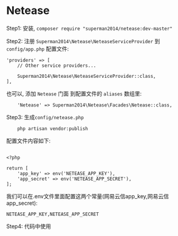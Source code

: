 # Netease


Step1: 安装, `composer require "superman2014/netease:dev-master"`

Step2: 注册 `Superman2014\Netease\NeteaseServiceProvider` 到`config/app.php` 配置文件:

```
'providers' => [
    // Other service providers...

    Superman2014\Netease\NeteaseServiceProvider::class,
],

```

也可以, 添加 `Netease` 门面 到配置文件的 `aliases` 数组里:

```
    'Netease' => Superman2014\Netease\Facades\Netease::class,
```

Step3: 生成`config/netease.php`

```
    php artisan vendor:publish
```

配置文件内容如下:

```

<?php

return [
    'app_key' => env('NETEASE_APP_KEY'),
    'app_secret' => env('NETEASE_APP_SECRET'),
];

```

我们可以在.env文件里面配置这两个常量(网易云信app_key,网易云信app_secret):

`NETEASE_APP_KEY,NETEASE_APP_SECRET`

Step4: 代码中使用

